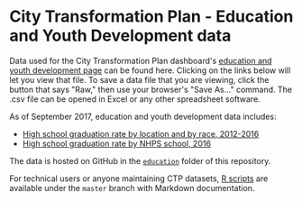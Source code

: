 # City Transformation Plan - Education and Youth Development data

Data used for the City Transformation Plan dashboard's [education and youth development page](https://ct-data-haven.github.io/ctp-dash/pages/education.html) can be found here. Clicking on the links below will let you view that file. To save a data file that you are viewing, click the button that says "Raw," then use your browser's "Save As..." command. The .csv file can be opened in Excel or any other spreadsheet software.

As of September 2017, education and youth development data includes:

* [High school graduation rate by location and by race, 2012-2016](graduation_rate_trends.csv)
* [High school graduation rate by NHPS school, 2016](graduation_rate_by_school.csv)

The data is hosted on GitHub in the [`education`](./) folder of this repository.

For technical users or anyone maintaining CTP datasets, [R scripts](../../../../tree/master/R) are available under the `master` branch with Markdown documentation.
